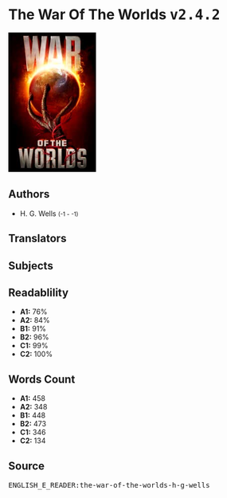 # The War Of The Worlds <kbd>v2.4.2</kbd>

![](./cover.medium.jpg "")

## Authors


 - H. G. Wells <small>(-1 - -1)</small>

## Translators



## Subjects



## Readablility


 - **A1:** 76%
 - **A2:** 84%
 - **B1:** 91%
 - **B2:** 96%
 - **C1:** 99%
 - **C2:** 100%

## Words Count


 - **A1:** 458
 - **A2:** 348
 - **B1:** 448
 - **B2:** 473
 - **C1:** 346
 - **C2:** 134

## Source


<kbd>ENGLISH_E_READER:the-war-of-the-worlds-h-g-wells</kbd>
